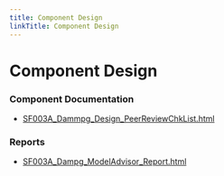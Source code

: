 ```yaml
---
title: Component Design
linkTitle: Component Design
---
```


# Component Design
### Component Documentation

- [SF003A_Dammpg_Design_PeerReviewChkList.html](Doc/SF003A_Dammpg_Design_PeerReviewChkList.html)

### Reports

- [SF003A_Dampg_ModelAdvisor_Report.html](Reports/SF003A_Dampg_ModelAdvisor_Report.html)

